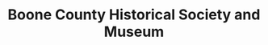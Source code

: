 ---
layout: repo
title: "Boone County Historical Society and Museum"
id: 11436
permalink: repos/11436/
---